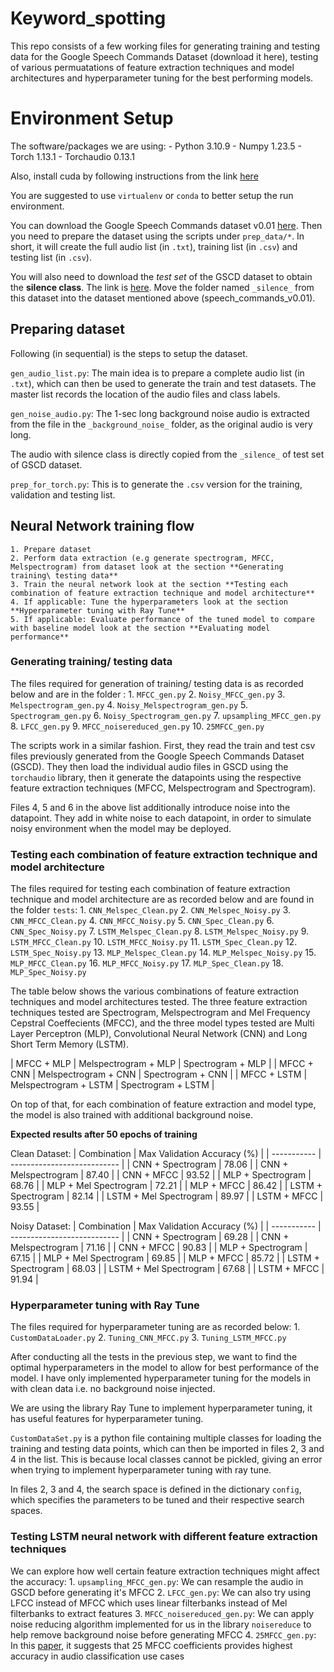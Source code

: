 # Keyword_spotting
This repo consists of a few working files for generating training and testing data for the Google Speech Commands Dataset (download it here), testing of various permuatations of feature extraction techniques and model architectures and hyperparameter tuning for the best performing models.

# Environment Setup
The software/packages we are using:
    - Python 3.10.9
    - Numpy 1.23.5
    - Torch 1.13.1
    - Torchaudio 0.13.1
    
Also, install cuda by following instructions from the link [here](https://pytorch.org/get-started/locally/)

You are suggested to use `virtualenv` or `conda` to better setup the run environment. 

You can download the Google Speech Commands dataset v0.01 [here](http://download.tensorflow.org/data/speech_commands_v0.01.tar.gz). Then you need to prepare the dataset using the scripts under `prep_data/*`. In short, it will create the full audio list (in `.txt`), training list (in `.csv`) and testing list (in `.csv`). 

You will also need to download the _test set_ of the GSCD dataset to obtain the **silence class**. The link is [here](http://download.tensorflow.org/data/speech_commands_test_set_v0.02.tar.gz). Move the folder named `_silence_` from this dataset into the dataset mentioned above (speech_commands_v0.01).

## Preparing dataset

Following (in sequential) is the steps to setup the dataset.

`gen_audio_list.py`: The main idea is to prepare a complete audio list (in `.txt`), which can then be used to generate the train and test datasets. The master list records the location of the audio files and class labels.

`gen_noise_audio.py`: The 1-sec long background noise audio is extracted from the file in the `_background_noise_` folder, as the original audio is very long. 

The audio with silence class is directly copied from the `_silence_` of test set of GSCD dataset.

`prep_for_torch.py`: This is to generate the `.csv` version for the training, validation and testing list.
    
## Neural Network training flow
    
    1. Prepare dataset
    2. Perform data extraction (e.g generate spectrogram, MFCC, Melspectrogram) from dataset look at the section **Generating training\ testing data**
    3. Train the neural network look at the section **Testing each combination of feature extraction technique and model architecture**
    4. If applicable: Tune the hyperparameters look at the section **Hyperparameter tuning with Ray Tune**
    5. If applicable: Evaluate performance of the tuned model to compare with baseline model look at the section **Evaluating model performance**

### Generating training/ testing data 
The files required for generation of training/ testing data is as recorded below and are in the folder :
    1. `MFCC_gen.py`
    2. `Noisy_MFCC_gen.py`
    3. `Melspectrogram_gen.py`
    4. `Noisy_Melspectrogram_gen.py`
    5. `Spectrogram_gen.py`
    6. `Noisy_Spectrogram_gen.py`
    7. `upsampling_MFCC_gen.py`
    8. `LFCC_gen.py`
    9. `MFCC_noisereduced_gen.py`
    10. `25MFCC_gen.py`

The scripts work in a similar fashion. First, they read the train and test csv files previously generated from the Google Speech Commands Dataset (GSCD). They then load the individual audio files in GSCD using the `torchaudio` library, then it generate the datapoints using the respective feature extraction techniques (MFCC, Melspectrogram and Spectrogram).

Files 4, 5 and 6 in the above list additionally introduce noise into the datapoint. They add in white noise to each datapoint, in order to simulate noisy environment when the model may be deployed.

### Testing each combination of feature extraction technique and model architecture
The files required for testing each combination of feature extraction technique and model architecture are as recorded below and are found in the folder `tests`:
    1. `CNN_Melspec_Clean.py`
    2. `CNN_Melspec_Noisy.py`
    3. `CNN_MFCC_Clean.py`
    4. `CNN_MFCC_Noisy.py`
    5. `CNN_Spec_Clean.py`
    6. `CNN_Spec_Noisy.py`
    7. `LSTM_Melspec_Clean.py`
    8. `LSTM_Melspec_Noisy.py`
    9. `LSTM_MFCC_Clean.py`
    10. `LSTM_MFCC_Noisy.py`
    11. `LSTM_Spec_Clean.py`
    12. `LSTM_Spec_Noisy.py`
    13. `MLP_Melspec_Clean.py`
    14. `MLP_Melspec_Noisy.py`
    15. `MLP_MFCC_Clean.py`
    16. `MLP_MFCC_Noisy.py`
    17. `MLP_Spec_Clean.py`
    18. `MLP_Spec_Noisy.py`

The table below shows the various combinations of feature extraction techniques and model architectures tested. The three feature extraction techniques tested are Spectrogram, Melspectrogram and Mel Frequency Cepstral Coeffecients (MFCC), and the three model types tested are Multi Layer Perceptron (MLP), Convolutional Neural Network (CNN) and Long Short Term Memory (LSTM).

| MFCC + MLP | Melspectrogram + MLP | Spectrogram + MLP |
| MFCC + CNN | Melspectrogram + CNN | Spectrogram + CNN |
| MFCC + LSTM | Melspectrogram + LSTM | Spectrogram + LSTM |

On top of that, for each combination of feature extraction and model type, the model is also trained with additional background noise.

**Expected results after 50 epochs of training**

Clean Dataset:
| Combination | Max Validation Accuracy (%) |
| ----------- | --------------------------- |
| CNN + Spectrogram | 78.06 |
| CNN + Melspectrogram | 87.40 |
| CNN + MFCC | 93.52 |
| MLP + Spectrogram | 68.76 |
| MLP + Mel Spectrogram | 72.21 |
| MLP + MFCC | 86.42 |
| LSTM + Spectrogram | 82.14 |
| LSTM + Mel Spectrogram | 89.97 |
| LSTM + MFCC | 93.55 |

Noisy Dataset:
| Combination | Max Validation Accuracy (%) |
| ----------- | --------------------------- |
| CNN + Spectrogram | 69.28 |
| CNN + Melspectrogram | 71.16 |
| CNN + MFCC | 90.83 |
| MLP + Spectrogram | 67.15 |
| MLP + Mel Spectrogram | 69.85 |
| MLP + MFCC | 85.72 |
| LSTM + Spectrogram | 68.03 |
| LSTM + Mel Spectrogram | 67.68 |
| LSTM + MFCC | 91.94 |

### Hyperparameter tuning with Ray Tune
The files required for hyperparameter tuning are as recorded below:
    1. `CustomDataLoader.py`
    2. `Tuning_CNN_MFCC.py`
    3. `Tuning_LSTM_MFCC.py`

After conducting all the tests in the previous step, we want to find the optimal hyperparameters in the model to allow for best performance of the model. I have only implemented hyperparameter tuning for the models in with clean data i.e. no background noise injected. 

We are using the library Ray Tune to implement hyperparameter tuning, it has useful features for hyperparameter tuning. 

`CustomDataSet.py` is a python file containing multiple classes for loading the training and testing data points, which can then be imported in files 2, 3 and 4 in the list. This is because local classes cannot be pickled, giving an error when trying to implement hyperparameter tuning with ray tune.

In files 2, 3 and 4, the search space is defined in the dictionary `config`, which specifies the parameters to be tuned and their respective search spaces.

### Testing LSTM neural network with different feature extraction techniques
We can explore how well certain feature extraction techniques might affect the accuracy:
    1. `upsampling_MFCC_gen.py`: We can resample the audio in GSCD before generating it's MFCC
    2. `LFCC_gen.py`: We can also try using LFCC instead of MFCC which uses linear filterbanks instead of Mel filterbanks to extract features 
    3. `MFCC_noisereduced_gen.py`: We can apply noise reducing algorithm implemented for us in the library `noisereduce` to help remove background noise before generating MFCC
    4. `25MFCC_gen.py`: In this [paper](https://ietresearch.onlinelibrary.wiley.com/doi/full/10.1049/tje2.12082#:~:text=It%20denotes%20that%20twenty%2Dfive,both%20vowel%20and%20word%20classification.), it suggests that 25 MFCC coefficients provides highest accuracy in audio classification use cases

